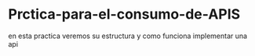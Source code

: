 # Prctica-para-el-consumo-de-APIS
en esta practica veremos su estructura y como funciona implementar una api
